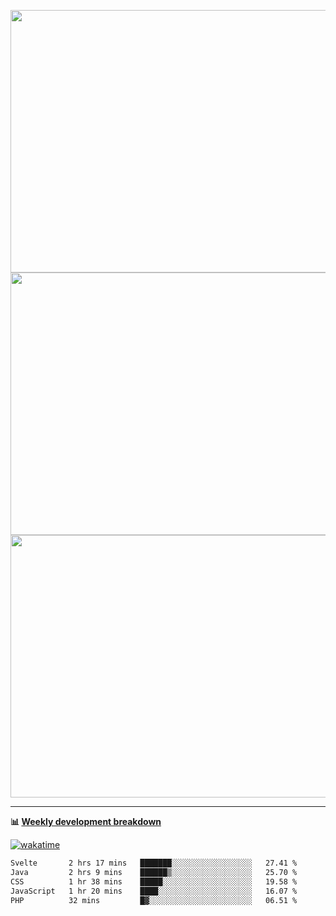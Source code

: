 <p float="left" align="middle"><img src="https://user-images.githubusercontent.com/56089155/195064669-12bd89bb-53c9-44b1-9fd8-993f93f585e1.png" width="600px" height="420px">
<img src="https://user-images.githubusercontent.com/56089155/195064706-c37aa3c8-f669-46c9-abba-1eadcbb910c5.png" width="600px" height="420px">
<img src="https://user-images.githubusercontent.com/56089155/195064753-0de674c7-4fc7-4831-a8a5-402e19cc77be.png" width="600px" height="420px"></p>

<hr />

**📊 [Weekly development breakdown](https://wakatime.com/@Ari24)**

[![wakatime](https://wakatime.com/badge/user/ca34c016-707f-4382-84cf-1823913a1423.svg)](https://wakatime.com/@ca34c016-707f-4382-84cf-1823913a1423)

<!--START_SECTION:waka-->

```txt
Svelte       2 hrs 17 mins   ███████░░░░░░░░░░░░░░░░░░   27.41 %
Java         2 hrs 9 mins    ██████▒░░░░░░░░░░░░░░░░░░   25.70 %
CSS          1 hr 38 mins    █████░░░░░░░░░░░░░░░░░░░░   19.58 %
JavaScript   1 hr 20 mins    ████░░░░░░░░░░░░░░░░░░░░░   16.07 %
PHP          32 mins         █▓░░░░░░░░░░░░░░░░░░░░░░░   06.51 %
```

<!--END_SECTION:waka-->
